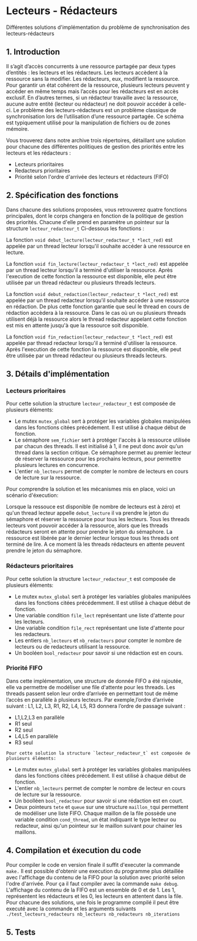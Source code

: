 # Lecteurs - Rédacteurs

Différentes solutions d'implémentation du problème de synchronisation des lecteurs-rédacteurs 

## 1. Introduction

Il s’agit d’accès concurrents à une ressource partagée par deux types d’entités : les lecteurs et
les rédacteurs. Les lecteurs accèdent à la ressource sans la modifier. Les rédacteurs, eux, modifient
la ressource. Pour garantir un état cohérent de la ressource, plusieurs lecteurs peuvent y accéder en
même temps mais l’accès pour les rédacteurs est en accès exclusif. En d’autres termes, si un rédacteur
travaille avec la ressource, aucune autre entité (lecteur ou rédacteur) ne doit pouvoir accéder à celle-ci.
Le problème des lecteurs-rédacteurs est un problème classique de synchronisation lors de l’utilisation
d’une ressource partagée. Ce schéma est typiquement utilisé pour la manipulation de fichiers ou de
zones mémoire.

Vous trouverez dans notre archive trois répertoires, détaillant une solution pour chacune des différentes politiques 
de gestion des priorités entre les lecteurs et les rédacteurs :
  - Lecteurs prioritaires 
  - Redacteurs prioritaires
  - Priorité selon l'ordre d'arrivée des lecteurs et rédacteurs (FIFO)

## 2. Spécification des fonctions

Dans chacune des solutions proposées, vous retrouverez quatre fonctions principales, dont le corps changera en fonction de 
la politique de gestion des priorités. Chacune d'elle prend en paramètre un pointeur sur la structure `lecteur_redacteur_t`
Ci-dessous les fonctions :

La fonction `void debut_lecture(lecteur_redacteur_t *lect_red)` est appelée par un thread lecteur lorsqu'il souhaite accéder à
une ressource en lecture. 

La fonction `void fin_lecture(lecteur_redacteur_t *lect_red)` est appelée par un thread lecteur lorsqu'il a terminé d'utiliser la ressource.  Après l'execution de cette fonction la ressource est disponible, elle peut être utilisée par un thread rédacteur ou plusieurs threads lecteurs.

La fonction `void debut_redaction(lecteur_redacteur_t *lect_red)` est appelée par un thread redacteur lorsqu'il souhaite accéder à une ressource en rédaction. De plus cette fonction garantie que seul le thread en cours de rédaction accèdera à la ressource. Dans le cas où un ou plusieurs threads utilisent déjà la ressource alors le thread redacteur appelant cette fonction est mis en attente jusqu'à que la ressource soit disponible.

La fonction `void fin_redaction(lecteur_redacteur_t *lect_red)` est appelée par thread redacteur lorsqu'il a terminé d'utiliser la ressource. Après l'execution de cette fonction la ressource est disponible, elle peut être utilisée par un thread rédacteur ou plusieurs threads lecteurs.

## 3. Détails d'implémentation 
  ### Lecteurs prioritaires
  
  Pour cette solution la structure `lecteur_redacteur_t` est composée de plusieurs éléments:
  
  - Le mutex `mutex_global` sert à protéger les variables globales manipulées dans les fonctions citées précédement. Il est utilisé à chaque début de fonction.
  - Le sémaphore `sem_fichier`  sert à protéger l'accès à la ressource utilisée par chacun des threads. Il est initialisé à 1, il ne peut donc avoir qu'un thread dans la section critique. Ce sémaphore permet au premier lecteur de réserver la ressource pour les prochains lecteurs, pour permettre plusieurs lectures en concurrence.
  - L'entier `nb_lecteurs` permet de compter le nombre de lecteurs en cours de lecture sur la ressource.
  
Pour comprendre la solution et les mécanismes mis en place, voici un scénario d'éxecution:

Lorsque la ressouce est disponible (le nombre de lecteurs est à zéro) et qu'un thread lecteur appelle `debut_lecture` il va prendre le jeton du sémaphore et réserver la ressource pour tous les lecteurs. Tous les threads lecteurs vont pouvoir accéder à la ressource, alors que les threads rédacteurs seront en attente pour prendre le jeton du sémaphore. 
La ressource est libérée par le dernier lecteur lorsque tous les threads ont terminé de lire. A ce moment là les threads rédacteurs en attente peuvent prendre le jeton du sémaphore.


   ### Rédacteurs prioritaires
  
   Pour cette solution la structure `lecteur_redacteur_t` est composée de plusieurs éléments:
   
   - Le mutex `mutex_global` sert à protéger les variables globales manipulées dans les fonctions citées précédemment. Il est utilisé à chaque début de fonction.
   - Une variable condition `file_lect` représentant une liste d'attente pour les lecteurs.
   - Une variable condition `file_rect` représentant une liste d'attente pour les redacteurs.  
   - Les entiers `nb_lecteurs` et `nb_redacteurs` pour compter le nombre de lecteurs ou de redacteurs utilisant la ressource.
   - Un booléen `bool_redacteur` pour savoir si une rédaction est en cours.
   
   ### Priorité FIFO
    
   Dans cette implémentation, une structure de donnée FIFO a été rajoutée, elle va permettre de modéliser une file d'attente pour les threads. Les threads passent selon leur ordre d’arrivée en permettant tout de même l’accès en parallèle à plusieurs lecteurs. Par exemple,l’ordre d’arrivée suivant : L1, L2, L3, R1, R2, L4, L5, R3 donnera l’ordre de passage suivant :
   
   - L1,L2,L3 en parallèle
   - R1 seul
   - R2 seul
   - L4,L5 en parallèle
   - R3 seul
     
    Pour cette solution la structure `lecteur_redacteur_t` est composée de plusieurs éléments:
    
- Le mutex `mutex_global` sert à protéger les variables globales manipulées dans les fonctions citées précédement. Il est utilisé à chaque début de fonction.
- L'entier `nb_lecteurs` permet de compter le nombre de lecteur en cours de lecture sur la ressource.
- Un boolléen `bool_redacteur` pour savoir si une rédaction est en court.
- Deux pointeurs `tete` et `queue` sur une structure `maillon_t`qui permettent de modéliser une liste FIFO. Chaque maillon de la file possède une variable condition `cond_thread`, un état indiquant le type lecteur ou redacteur, ainsi qu'un pointeur sur le maillon suivant pour chainer les maillons.
  
    
 ## 4. Compilation et éxecution du code 
 
 Pour compiler le code en version finale il suffit d'executer la commande `make.` Il est possible d'obtenir une execution du
  programme plus détaillée avec l'affichage du contenu de la FIFO pour la solution avec priorité selon l'odre d'arrivée. Pour ça il faut compiler avec la commande `make debug`. L'affichage du contenu de la FIFO est un ensemble de 0 et de 1. Les 1, représentent les rédacteurs et les 0, les lecteurs en attentent dans la file.
  Pour chacune des solutions, une fois le programme compilé il peut être executé avec la commande et les arguments suivants `./test_lecteurs_redacteurs nb_lecteurs nb_redacteurs nb_iterations`
  
 ## 5. Tests

